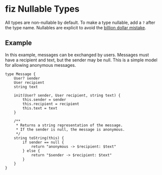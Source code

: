 # fiz Nullable Types

All types are non-nullable by default. To make a type nullable, add a `?` after the type name.
Nullables are explicit to avoid the [billion dollar mistake](https://en.wikipedia.org/wiki/Null_pointer).

## Example

In this example, messages can be exchanged by users. Messages must have a recipient and text, but the sender may be null. This is a simple model for allowing anonymous messages.

```fiz
type Message {
    User? sender
    User recipient
    string text
    
    init(User? sender, User recipient, string text) {
        this.sender = sender
        this.recipient = recipient
        this.text = text
    }
    
    /**
     * Returns a string representation of the message.
     * If the sender is null, the message is anonymous.
     */
    string toString(this) {
        if sender == null {
            return "anonymous -> $recipient: $text"
        } else {
            return "$sender -> $recipient: $text"
        }
    }
}
```
